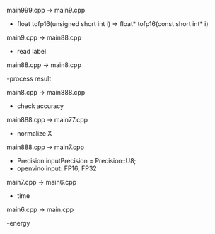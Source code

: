 main999.cpp -> main9.cpp

- float tofp16(unsigned short int i) => float* tofp16(const short int* i)

main9.cpp -> main88.cpp

- read label

main88.cpp -> main8.cpp

-process result

main8.cpp -> main888.cpp

- check accuracy

main888.cpp -> main77.cpp

- normalize X

main888.cpp -> main7.cpp

- Precision inputPrecision = Precision::U8;
- openvino input: FP16, FP32

main7.cpp -> main6.cpp

- time 

main6.cpp -> main.cpp

-energy
